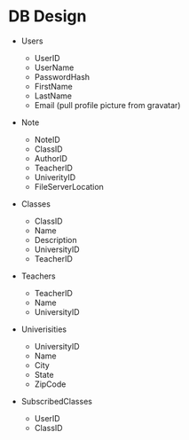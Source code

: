 DB Design
=========
* Users
	* UserID
	* UserName
	* PasswordHash
	* FirstName
	* LastName
	* Email (pull profile picture from gravatar)

* Note
	* NoteID
	* ClassID
	* AuthorID
	* TeacherID
	* UniverityID
	* FileServerLocation

* Classes
	* ClassID
	* Name
	* Description
	* UniversityID
	* TeacherID

* Teachers
	* TeacherID
	* Name
	* UniversityID

* Univerisities
	* UniversityID
	* Name
	* City
	* State
	* ZipCode

* SubscribedClasses
	* UserID
	* ClassID
